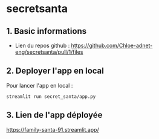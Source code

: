 # secretsanta

## 1. Basic informations 

- Lien du repos github : https://github.com/Chloe-adnet-eng/secretsanta/pull/1/files


## 2. Deployer l'app en local

Pour lancer l'app en local : 
````
streamlit run secret_santa/app.py
``````


## 3. Lien de l'app déployée 

https://family-santa-91.streamlit.app/

